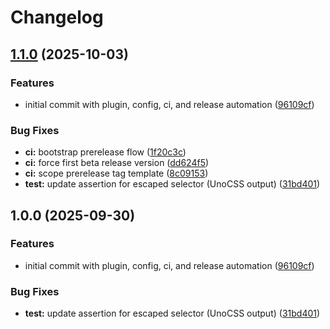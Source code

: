 # Changelog

## [1.1.0](https://github.com/hexrw/unocss-preset-primeui/compare/v1.0.0...v1.1.0) (2025-10-03)


### Features

* initial commit with plugin, config, ci, and release automation ([96109cf](https://github.com/hexrw/unocss-preset-primeui/commit/96109cf4086808880f860929d191467faed1817c))


### Bug Fixes

* **ci:** bootstrap prerelease flow ([1f20c3c](https://github.com/hexrw/unocss-preset-primeui/commit/1f20c3cd428a9aa9a83a0e7de95d0ba033d56192))
* **ci:** force first beta release version ([dd624f5](https://github.com/hexrw/unocss-preset-primeui/commit/dd624f58256dc5fc558fff13a012eaa16a85db08))
* **ci:** scope prerelease tag template ([8c09153](https://github.com/hexrw/unocss-preset-primeui/commit/8c091537241035b4354a1bf88c6f730e5981847b))
* **test:** update assertion for escaped selector (UnoCSS output) ([31bd401](https://github.com/hexrw/unocss-preset-primeui/commit/31bd40159583aa85c6637b347bda60952486e8c3))

## 1.0.0 (2025-09-30)


### Features

* initial commit with plugin, config, ci, and release automation ([96109cf](https://github.com/hexrw/unocss-preset-primeui/commit/96109cf4086808880f860929d191467faed1817c))


### Bug Fixes

* **test:** update assertion for escaped selector (UnoCSS output) ([31bd401](https://github.com/hexrw/unocss-preset-primeui/commit/31bd40159583aa85c6637b347bda60952486e8c3))
